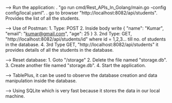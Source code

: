 --> Run the application:
    . "go run cmd/Rest_APIs_In_Golang/main.go -config config/local.yaml".
    . go to browser "http://localhost:8082/api/students". Provides the list of all the students.

--> Use of Postman:
    1. Type: POST
    2. Inside body write
    {
        "name": "Kumar",
        "email": "kumar@gmail.com",
        "age": 25
    }
    3. 2nd Type: GET, "http://localhost:8082/api/students/id" where id = 1,2,3... till no. of students in the database.
    4. 3rd Type GET, "http://localhost:8082/api/students" it provides details of all the students in the database.

--> Reset database:
    1. Goto "/storage"
    2. Delete the file named "storage.db".
    3. Create another file named "storage.db".
    4. Start the application.

--> TablePlus, it can be used to observe the database creation and data manipulation inside the database.

--> Using SQLite which is very fast because it stores the data in our local machine.
